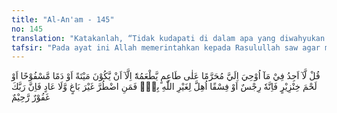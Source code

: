 ```yaml
---
title: "Al-An'am - 145"
no: 145
translation: "Katakanlah, “Tidak kudapati di dalam apa yang diwahyukan kepadaku, sesuatu yang diharamkan memakannya bagi yang ingin memakannya, kecuali daging hewan yang mati (bangkai), darah yang mengalir, daging babi – karena semua itu kotor – atau hewan yang disembelih bukan atas (nama) Allah. Tetapi barangsiapa terpaksa bukan karena menginginkan dan tidak melebihi (batas darurat) maka sungguh, Tuhanmu Maha Pengampun, Maha Penyayang."
tafsir: "Pada ayat ini Allah memerintahkan kepada Rasulullah saw agar mengatakan kepada kaum musyrikin yang telah membuat-buat peraturan sendiri dan telah berdusta terhadap Allah, dan mengatakan kepada manusia lainnya bahwa dia tidak menemukan, dalam wahyu yang diwahyukan kepadanya, sesuatu yang diharamkan oleh Allah kecuali empat macam saja, yaitu: \n\n1.Hewan yang mati dengan tidak disembelih sesuai dengan peraturan syariat, di antaranya hewan yang mati tidak disembelih, hewan yang mati tercekik, terpukul, terjatuh, dan lain sebagainya.\n\n2.Darah yang mengalir atau yang keluar dari tubuh hewan yang disembelih atau karena luka, dan sebagainya. Tidak termasuk darah yang tidak mengalir seperti hati, limpa dan sisa darah yang melekat di daging. Ketentuan ini antara lain disebutkan dalam sebuah hadis: \n\nArtinya: \n\n\"Dihalalkan untuk kami dua macam bangkai, yaitu bangkai ikan dan bangkai belalang, dan dihalalkan pula dua macam darah yaitu hati dan limpa\". (Riwayat Ahmad dan Ibnu Majah dari Ibnu 'Umar)\n\n3.Daging babi dan semua bagian tubuhnya termasuk bulu, kulit, tulang, susu dan lemaknya.\n\n4.Binatang yang disembelih dengan tidak menyebut nama Allah, seperti disembelih dengan menyebut nama berhala atau sesembahan lainnya selain Allah.\n\nOrang yang terpaksa makan makanan tersebut karena sangat lapar dan tidak ada makanan yang lain, sedang dia tidak menginginkannya dan tidak pula melampui batas, ia boleh memakannya sekadar untuk menghilangkan laparnya dan memelihara dirinya dari kematian.\n\nSelain dari makanan yang diharamkan di atas, di dalam hadis banyak terdapat berbagai macam binatang yang dilarang memakannya, seperti yang terdapat dalam hadis yang diriwayatkan dari Ibnu Abi Syaibah dan al-Bukhari dari Ibnu 'Umar bahwa beliau berkata: \n\n\"Nabi saw melarang makan makanan daging keledai peliharaan pada peperangan khaibar\". (Riwayat al-Bukhari dari Ibnu 'Umar)\n\nJuga tersebut dalam hadis yang diriwayatkan oleh al-Bukhari dan Muslim: \n\n\"Rasulullah saw melarang makan semua binatang buas yang bertaring dan semua burung yang bercakar.\" (Riwayat al-Bukhari dan Muslim)"
---
```


قُلْ لَّآ اَجِدُ فِيْ مَآ اُوْحِيَ اِلَيَّ مُحَرَّمًا عَلٰى طَاعِمٍ يَّطْعَمُهٗٓ اِلَّآ اَنْ يَّكُوْنَ مَيْتَةً اَوْ دَمًا مَّسْفُوْحًا اَوْ لَحْمَ خِنْزِيْرٍ فَاِنَّهٗ رِجْسٌ اَوْ فِسْقًا اُهِلَّ لِغَيْرِ اللّٰهِ بِهٖۚ فَمَنِ اضْطُرَّ غَيْرَ بَاغٍ وَّلَا عَادٍ فَاِنَّ رَبَّكَ غَفُوْرٌ رَّحِيْمٌ 
